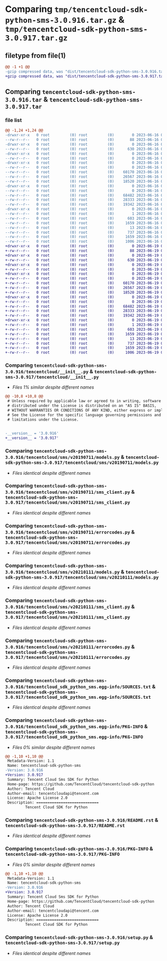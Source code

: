 # Comparing `tmp/tencentcloud-sdk-python-sms-3.0.916.tar.gz` & `tmp/tencentcloud-sdk-python-sms-3.0.917.tar.gz`

## filetype from file(1)

```diff
@@ -1 +1 @@
-gzip compressed data, was "dist/tencentcloud-sdk-python-sms-3.0.916.tar", last modified: Fri Jun 16 00:40:13 2023, max compression
+gzip compressed data, was "dist/tencentcloud-sdk-python-sms-3.0.917.tar", last modified: Mon Jun 19 00:31:58 2023, max compression
```

## Comparing `tencentcloud-sdk-python-sms-3.0.916.tar` & `tencentcloud-sdk-python-sms-3.0.917.tar`

### file list

```diff
@@ -1,24 +1,24 @@
-drwxr-xr-x   0 root         (0) root         (0)        0 2023-06-16 00:40:13.000000 tencentcloud-sdk-python-sms-3.0.916/
--rw-r--r--   0 root         (0) root         (0)       88 2023-06-16 00:40:13.000000 tencentcloud-sdk-python-sms-3.0.916/setup.cfg
-drwxr-xr-x   0 root         (0) root         (0)        0 2023-06-16 00:40:13.000000 tencentcloud-sdk-python-sms-3.0.916/tencentcloud/
--rw-r--r--   0 root         (0) root         (0)      630 2023-06-16 00:40:12.000000 tencentcloud-sdk-python-sms-3.0.916/tencentcloud/__init__.py
-drwxr-xr-x   0 root         (0) root         (0)        0 2023-06-16 00:40:13.000000 tencentcloud-sdk-python-sms-3.0.916/tencentcloud/sms/
--rw-r--r--   0 root         (0) root         (0)        0 2023-06-16 00:40:12.000000 tencentcloud-sdk-python-sms-3.0.916/tencentcloud/sms/__init__.py
-drwxr-xr-x   0 root         (0) root         (0)        0 2023-06-16 00:40:13.000000 tencentcloud-sdk-python-sms-3.0.916/tencentcloud/sms/v20190711/
--rw-r--r--   0 root         (0) root         (0)        0 2023-06-16 00:40:12.000000 tencentcloud-sdk-python-sms-3.0.916/tencentcloud/sms/v20190711/__init__.py
--rw-r--r--   0 root         (0) root         (0)    60170 2023-06-16 00:40:12.000000 tencentcloud-sdk-python-sms-3.0.916/tencentcloud/sms/v20190711/models.py
--rw-r--r--   0 root         (0) root         (0)    26567 2023-06-16 00:40:12.000000 tencentcloud-sdk-python-sms-3.0.916/tencentcloud/sms/v20190711/sms_client.py
--rw-r--r--   0 root         (0) root         (0)    18520 2023-06-16 00:40:12.000000 tencentcloud-sdk-python-sms-3.0.916/tencentcloud/sms/v20190711/errorcodes.py
-drwxr-xr-x   0 root         (0) root         (0)        0 2023-06-16 00:40:13.000000 tencentcloud-sdk-python-sms-3.0.916/tencentcloud/sms/v20210111/
--rw-r--r--   0 root         (0) root         (0)        0 2023-06-16 00:40:12.000000 tencentcloud-sdk-python-sms-3.0.916/tencentcloud/sms/v20210111/__init__.py
--rw-r--r--   0 root         (0) root         (0)    68482 2023-06-16 00:40:12.000000 tencentcloud-sdk-python-sms-3.0.916/tencentcloud/sms/v20210111/models.py
--rw-r--r--   0 root         (0) root         (0)    28333 2023-06-16 00:40:12.000000 tencentcloud-sdk-python-sms-3.0.916/tencentcloud/sms/v20210111/sms_client.py
--rw-r--r--   0 root         (0) root         (0)    19342 2023-06-16 00:40:12.000000 tencentcloud-sdk-python-sms-3.0.916/tencentcloud/sms/v20210111/errorcodes.py
-drwxr-xr-x   0 root         (0) root         (0)        0 2023-06-16 00:40:13.000000 tencentcloud-sdk-python-sms-3.0.916/tencentcloud_sdk_python_sms.egg-info/
--rw-r--r--   0 root         (0) root         (0)        1 2023-06-16 00:40:13.000000 tencentcloud-sdk-python-sms-3.0.916/tencentcloud_sdk_python_sms.egg-info/dependency_links.txt
--rw-r--r--   0 root         (0) root         (0)      603 2023-06-16 00:40:13.000000 tencentcloud-sdk-python-sms-3.0.916/tencentcloud_sdk_python_sms.egg-info/SOURCES.txt
--rw-r--r--   0 root         (0) root         (0)     1659 2023-06-16 00:40:13.000000 tencentcloud-sdk-python-sms-3.0.916/tencentcloud_sdk_python_sms.egg-info/PKG-INFO
--rw-r--r--   0 root         (0) root         (0)       13 2023-06-16 00:40:13.000000 tencentcloud-sdk-python-sms-3.0.916/tencentcloud_sdk_python_sms.egg-info/top_level.txt
--rw-r--r--   0 root         (0) root         (0)      737 2023-06-16 00:40:12.000000 tencentcloud-sdk-python-sms-3.0.916/README.rst
--rw-r--r--   0 root         (0) root         (0)     1659 2023-06-16 00:40:13.000000 tencentcloud-sdk-python-sms-3.0.916/PKG-INFO
--rw-r--r--   0 root         (0) root         (0)     1006 2023-06-16 00:40:12.000000 tencentcloud-sdk-python-sms-3.0.916/setup.py
+drwxr-xr-x   0 root         (0) root         (0)        0 2023-06-19 00:31:58.000000 tencentcloud-sdk-python-sms-3.0.917/
+-rw-r--r--   0 root         (0) root         (0)       88 2023-06-19 00:31:58.000000 tencentcloud-sdk-python-sms-3.0.917/setup.cfg
+drwxr-xr-x   0 root         (0) root         (0)        0 2023-06-19 00:31:58.000000 tencentcloud-sdk-python-sms-3.0.917/tencentcloud/
+-rw-r--r--   0 root         (0) root         (0)      630 2023-06-19 00:31:58.000000 tencentcloud-sdk-python-sms-3.0.917/tencentcloud/__init__.py
+drwxr-xr-x   0 root         (0) root         (0)        0 2023-06-19 00:31:58.000000 tencentcloud-sdk-python-sms-3.0.917/tencentcloud/sms/
+-rw-r--r--   0 root         (0) root         (0)        0 2023-06-19 00:31:58.000000 tencentcloud-sdk-python-sms-3.0.917/tencentcloud/sms/__init__.py
+drwxr-xr-x   0 root         (0) root         (0)        0 2023-06-19 00:31:58.000000 tencentcloud-sdk-python-sms-3.0.917/tencentcloud/sms/v20190711/
+-rw-r--r--   0 root         (0) root         (0)        0 2023-06-19 00:31:58.000000 tencentcloud-sdk-python-sms-3.0.917/tencentcloud/sms/v20190711/__init__.py
+-rw-r--r--   0 root         (0) root         (0)    60170 2023-06-19 00:31:58.000000 tencentcloud-sdk-python-sms-3.0.917/tencentcloud/sms/v20190711/models.py
+-rw-r--r--   0 root         (0) root         (0)    26567 2023-06-19 00:31:58.000000 tencentcloud-sdk-python-sms-3.0.917/tencentcloud/sms/v20190711/sms_client.py
+-rw-r--r--   0 root         (0) root         (0)    18520 2023-06-19 00:31:58.000000 tencentcloud-sdk-python-sms-3.0.917/tencentcloud/sms/v20190711/errorcodes.py
+drwxr-xr-x   0 root         (0) root         (0)        0 2023-06-19 00:31:58.000000 tencentcloud-sdk-python-sms-3.0.917/tencentcloud/sms/v20210111/
+-rw-r--r--   0 root         (0) root         (0)        0 2023-06-19 00:31:58.000000 tencentcloud-sdk-python-sms-3.0.917/tencentcloud/sms/v20210111/__init__.py
+-rw-r--r--   0 root         (0) root         (0)    68482 2023-06-19 00:31:58.000000 tencentcloud-sdk-python-sms-3.0.917/tencentcloud/sms/v20210111/models.py
+-rw-r--r--   0 root         (0) root         (0)    28333 2023-06-19 00:31:58.000000 tencentcloud-sdk-python-sms-3.0.917/tencentcloud/sms/v20210111/sms_client.py
+-rw-r--r--   0 root         (0) root         (0)    19342 2023-06-19 00:31:58.000000 tencentcloud-sdk-python-sms-3.0.917/tencentcloud/sms/v20210111/errorcodes.py
+drwxr-xr-x   0 root         (0) root         (0)        0 2023-06-19 00:31:58.000000 tencentcloud-sdk-python-sms-3.0.917/tencentcloud_sdk_python_sms.egg-info/
+-rw-r--r--   0 root         (0) root         (0)        1 2023-06-19 00:31:58.000000 tencentcloud-sdk-python-sms-3.0.917/tencentcloud_sdk_python_sms.egg-info/dependency_links.txt
+-rw-r--r--   0 root         (0) root         (0)      603 2023-06-19 00:31:58.000000 tencentcloud-sdk-python-sms-3.0.917/tencentcloud_sdk_python_sms.egg-info/SOURCES.txt
+-rw-r--r--   0 root         (0) root         (0)     1659 2023-06-19 00:31:58.000000 tencentcloud-sdk-python-sms-3.0.917/tencentcloud_sdk_python_sms.egg-info/PKG-INFO
+-rw-r--r--   0 root         (0) root         (0)       13 2023-06-19 00:31:58.000000 tencentcloud-sdk-python-sms-3.0.917/tencentcloud_sdk_python_sms.egg-info/top_level.txt
+-rw-r--r--   0 root         (0) root         (0)      737 2023-06-19 00:31:58.000000 tencentcloud-sdk-python-sms-3.0.917/README.rst
+-rw-r--r--   0 root         (0) root         (0)     1659 2023-06-19 00:31:58.000000 tencentcloud-sdk-python-sms-3.0.917/PKG-INFO
+-rw-r--r--   0 root         (0) root         (0)     1006 2023-06-19 00:31:58.000000 tencentcloud-sdk-python-sms-3.0.917/setup.py
```

### Comparing `tencentcloud-sdk-python-sms-3.0.916/tencentcloud/__init__.py` & `tencentcloud-sdk-python-sms-3.0.917/tencentcloud/__init__.py`

 * *Files 1% similar despite different names*

```diff
@@ -10,8 +10,8 @@
 # Unless required by applicable law or agreed to in writing, software
 # distributed under the License is distributed on an "AS IS" BASIS,
 # WITHOUT WARRANTIES OR CONDITIONS OF ANY KIND, either express or implied.
 # See the License for the specific language governing permissions and
 # limitations under the License.
 
 
-__version__ = '3.0.916'
+__version__ = '3.0.917'
```

### Comparing `tencentcloud-sdk-python-sms-3.0.916/tencentcloud/sms/v20190711/models.py` & `tencentcloud-sdk-python-sms-3.0.917/tencentcloud/sms/v20190711/models.py`

 * *Files identical despite different names*

### Comparing `tencentcloud-sdk-python-sms-3.0.916/tencentcloud/sms/v20190711/sms_client.py` & `tencentcloud-sdk-python-sms-3.0.917/tencentcloud/sms/v20190711/sms_client.py`

 * *Files identical despite different names*

### Comparing `tencentcloud-sdk-python-sms-3.0.916/tencentcloud/sms/v20190711/errorcodes.py` & `tencentcloud-sdk-python-sms-3.0.917/tencentcloud/sms/v20190711/errorcodes.py`

 * *Files identical despite different names*

### Comparing `tencentcloud-sdk-python-sms-3.0.916/tencentcloud/sms/v20210111/models.py` & `tencentcloud-sdk-python-sms-3.0.917/tencentcloud/sms/v20210111/models.py`

 * *Files identical despite different names*

### Comparing `tencentcloud-sdk-python-sms-3.0.916/tencentcloud/sms/v20210111/sms_client.py` & `tencentcloud-sdk-python-sms-3.0.917/tencentcloud/sms/v20210111/sms_client.py`

 * *Files identical despite different names*

### Comparing `tencentcloud-sdk-python-sms-3.0.916/tencentcloud/sms/v20210111/errorcodes.py` & `tencentcloud-sdk-python-sms-3.0.917/tencentcloud/sms/v20210111/errorcodes.py`

 * *Files identical despite different names*

### Comparing `tencentcloud-sdk-python-sms-3.0.916/tencentcloud_sdk_python_sms.egg-info/SOURCES.txt` & `tencentcloud-sdk-python-sms-3.0.917/tencentcloud_sdk_python_sms.egg-info/SOURCES.txt`

 * *Files identical despite different names*

### Comparing `tencentcloud-sdk-python-sms-3.0.916/tencentcloud_sdk_python_sms.egg-info/PKG-INFO` & `tencentcloud-sdk-python-sms-3.0.917/tencentcloud_sdk_python_sms.egg-info/PKG-INFO`

 * *Files 0% similar despite different names*

```diff
@@ -1,10 +1,10 @@
 Metadata-Version: 1.1
 Name: tencentcloud-sdk-python-sms
-Version: 3.0.916
+Version: 3.0.917
 Summary: Tencent Cloud Sms SDK for Python
 Home-page: https://github.com/TencentCloud/tencentcloud-sdk-python
 Author: Tencent Cloud
 Author-email: tencentcloudapi@tencent.com
 License: Apache License 2.0
 Description: ============================
         Tencent Cloud SDK for Python
```

### Comparing `tencentcloud-sdk-python-sms-3.0.916/README.rst` & `tencentcloud-sdk-python-sms-3.0.917/README.rst`

 * *Files identical despite different names*

### Comparing `tencentcloud-sdk-python-sms-3.0.916/PKG-INFO` & `tencentcloud-sdk-python-sms-3.0.917/PKG-INFO`

 * *Files 0% similar despite different names*

```diff
@@ -1,10 +1,10 @@
 Metadata-Version: 1.1
 Name: tencentcloud-sdk-python-sms
-Version: 3.0.916
+Version: 3.0.917
 Summary: Tencent Cloud Sms SDK for Python
 Home-page: https://github.com/TencentCloud/tencentcloud-sdk-python
 Author: Tencent Cloud
 Author-email: tencentcloudapi@tencent.com
 License: Apache License 2.0
 Description: ============================
         Tencent Cloud SDK for Python
```

### Comparing `tencentcloud-sdk-python-sms-3.0.916/setup.py` & `tencentcloud-sdk-python-sms-3.0.917/setup.py`

 * *Files identical despite different names*

